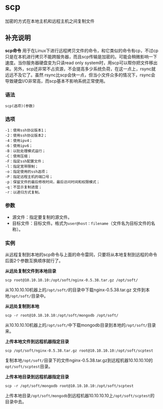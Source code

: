 scp
===

加密的方式在本地主机和远程主机之间复制文件

## 补充说明

**scp命令** 用于在Linux下进行远程拷贝文件的命令，和它类似的命令有cp，不过cp只是在本机进行拷贝不能跨服务器，而且scp传输是加密的。可能会稍微影响一下速度。当你服务器硬盘变为只读read only system时，用scp可以帮你把文件移出来。另外，scp还非常不占资源，不会提高多少系统负荷，在这一点上，rsync就远远不及它了。虽然 rsync比scp会快一点，但当小文件众多的情况下，rsync会导致硬盘I/O非常高，而scp基本不影响系统正常使用。

### 语法  

```
scp(选项)(参数)
```

### 选项  

```
-1：使用ssh协议版本1；
-2：使用ssh协议版本2；
-4：使用ipv4；
-6：使用ipv6；
-B：以批处理模式运行；
-C：使用压缩；
-F：指定ssh配置文件；
-l：指定宽带限制；
-o：指定使用的ssh选项；
-P：指定远程主机的端口号；
-p：保留文件的最后修改时间，最后访问时间和权限模式；
-q：不显示复制进度；
-r：以递归方式复制。
```

### 参数  

* 源文件：指定要复制的源文件。
* 目标文件：目标文件。格式为`user@host：filename`（文件名为目标文件的名称）。

### 实例  

从远程复制到本地的scp命令与上面的命令雷同，只要将从本地复制到远程的命令后面2个参数互换顺序就行了。

 **从远处复制文件到本地目录** 

```
scp root@10.10.10.10:/opt/soft/nginx-0.5.38.tar.gz /opt/soft/
```

从10.10.10.10机器上的`/opt/soft/`的目录中下载nginx-0.5.38.tar.gz 文件到本地`/opt/soft/`目录中。

 **从远处复制到本地** 

```
scp -r root@10.10.10.10:/opt/soft/mongodb /opt/soft/
```

从10.10.10.10机器上的`/opt/soft/`中下载mongodb目录到本地的`/opt/soft/`目录来。

 **上传本地文件到远程机器指定目录** 

```
scp /opt/soft/nginx-0.5.38.tar.gz root@10.10.10.10:/opt/soft/scptest
```

复制本地`/opt/soft/`目录下的文件nginx-0.5.38.tar.gz到远程机器10.10.10.10的`opt/soft/scptest`目录。

 **上传本地目录到远程机器指定目录** 

```
scp -r /opt/soft/mongodb root@10.10.10.10:/opt/soft/scptest
```

上传本地目录`/opt/soft/mongodb`到远程机器10.10.10.10上`/opt/soft/scptest`的目录中去。


<!-- Linux命令行搜索引擎：https://jaywcjlove.github.io/linux-command/ -->
